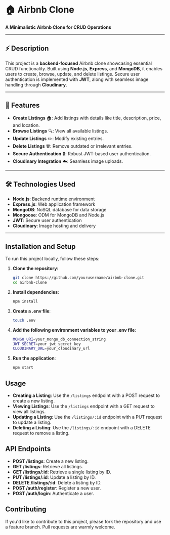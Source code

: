 # 🏠 Airbnb Clone  

**A Minimalistic Airbnb Clone for CRUD Operations**  

---

## ⚡ Description  
This project is a **backend-focused** Airbnb clone showcasing essential CRUD functionality. Built using **Node.js**, **Express**, and **MongoDB**, it enables users to create, browse, update, and delete listings. Secure user authentication is implemented with **JWT**, along with seamless image handling through **Cloudinary**.  

---

## 🚀 Features  
- **Create Listings** 🏠: Add listings with details like title, description, price, and location.  
- **Browse Listings** 🔍: View all available listings.  
- **Update Listings** ✏️: Modify existing entries.  
- **Delete Listings** 🗑️: Remove outdated or irrelevant entries.  
- **Secure Authentication** 🔒: Robust JWT-based user authentication.  
- **Cloudinary Integration** ☁️: Seamless image uploads.  

---

## 🛠️ Technologies Used  
- **Node.js**: Backend runtime environment  
- **Express.js**: Web application framework  
- **MongoDB**: NoSQL database for data storage  
- **Mongoose**: ODM for MongoDB and Node.js  
- **JWT**: Secure user authentication  
- **Cloudinary**: Image hosting and delivery  

---

## Installation and Setup

To run this project locally, follow these steps:

1. **Clone the repository**:
   ```bash
   git clone https://github.com/yourusername/airbnb-clone.git
   cd airbnb-clone
   ```
2. **Install dependencies**:
   ```bash
   npm install
   ```
3. **Create a .env file**:
   ```bash
   touch .env
   ```
4. **Add the following environment variables to your .env file**:
   ```bash
   MONGO_URI=your_mongo_db_connection_string
   JWT_SECRET=your_jwt_secret_key
   CLOUDINARY_URL=your_cloudinary_url
   ```
5. **Run the application**:
   ```bash
   npm start
   ```
## Usage

- **Creating a Listing**: Use the `/listings` endpoint with a POST request to create a new listing.
- **Viewing Listings**: Use the `/listings` endpoint with a GET request to view all listings.
- **Updating a Listing**: Use the `/listings/:id` endpoint with a PUT request to update a listing.
- **Deleting a Listing**: Use the `/listings/:id` endpoint with a DELETE request to remove a listing.

## API Endpoints

- **POST /listings**: Create a new listing.
- **GET /listings**: Retrieve all listings.
- **GET /listings/:id**: Retrieve a single listing by ID.
- **PUT /listings/:id**: Update a listing by ID.
- **DELETE /listings/:id**: Delete a listing by ID.
- **POST /auth/register**: Register a new user.
- **POST /auth/login**: Authenticate a user.

## Contributing

If you'd like to contribute to this project, please fork the repository and use a feature branch. Pull requests are warmly welcome.

